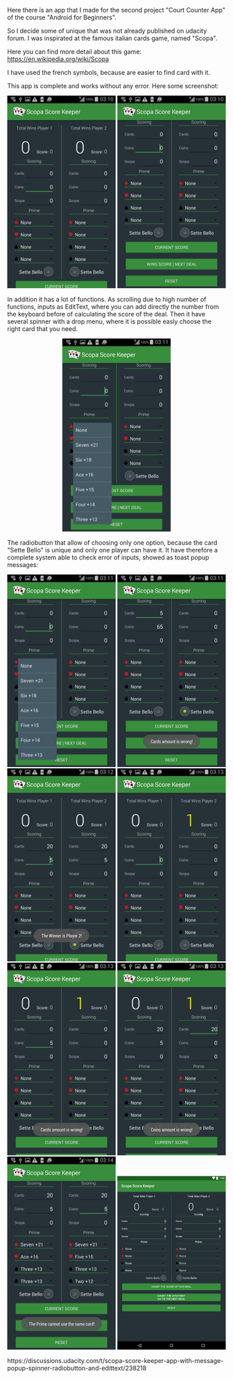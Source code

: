 Here there is an app that I made for the second project "Court Counter App" of the course "Android for Beginners".


So I decide some of unique that was not already published on udacity forum. I was inspirated at the famous italian cards game, named "Scopa".

Here you can find more detail about this game:
https://en.wikipedia.org/wiki/Scopa

I have used the french symbols, because are easier to find card with it.

This app is complete and works without any error. Here some screenshot:
<p align="center">
  <img src="Screenshot_2017-04-11-03-10-33.png" width="250"/>
  <img src="Screenshot_2017-04-11-03-11-00.png" width="250"/>
</p>

In addition it has a lot of functions. As scrolling due to high number of functions, inputs as EditText, where you can add directly the number from the keyboard before of calculating the score of the deal. Then it have several spinner with a drop menu, where it is possible easly choose the right card that you need.

<p align="center">
  <img src="Screenshot_2017-04-11-03-11-19.png" width="250"/>
</p>

The radiobutton that allow of choosing only one option, because the card "Sette Bello" is unique and only one player can have it. It have therefore a complete system able to check error of inputs, showed as toast popup messages:

<p align="center">
  <img src="Screenshot_2017-04-11-03-11-19.png" width="250"/>
  <img src="Screenshot_2017-04-11-03-11-44.png" width="250"/>
  <img src="Screenshot_2017-04-11-03-12-55.png" width="250"/>
  <img src="Screenshot_2017-04-11-03-13-05.png" width="250"/>
  <img src="Screenshot_2017-04-11-03-13-50.png" width="250"/>
  <img src="Screenshot_2017-04-11-03-13-59.png" width="250"/>
  <img src="Screenshot_2017-04-11-03-14-50.png" width="250"/>
  <img src="2017-04-09_184505.png" width="250"/>
</p>
https://discussions.udacity.com/t/scopa-score-keeper-app-with-message-popup-spinner-radiobutton-and-edittext/238218
